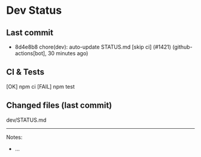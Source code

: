 # Dev Status

## Last commit
- 8d4e8b8 chore(dev): auto-update STATUS.md [skip ci] (#1421) (github-actions[bot], 30 minutes ago)
## CI & Tests
[OK] npm ci
[FAIL] npm test

## Changed files (last commit)
dev/STATUS.md

---
Notes:
- ...
